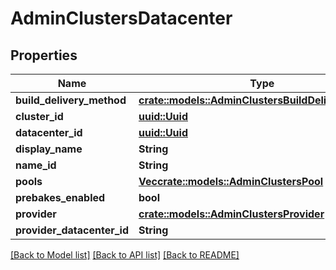 # AdminClustersDatacenter

## Properties

Name | Type | Description | Notes
------------ | ------------- | ------------- | -------------
**build_delivery_method** | [**crate::models::AdminClustersBuildDeliveryMethod**](AdminClustersBuildDeliveryMethod.md) |  | 
**cluster_id** | [**uuid::Uuid**](uuid::Uuid.md) |  | 
**datacenter_id** | [**uuid::Uuid**](uuid::Uuid.md) |  | 
**display_name** | **String** |  | 
**name_id** | **String** |  | 
**pools** | [**Vec<crate::models::AdminClustersPool>**](AdminClustersPool.md) |  | 
**prebakes_enabled** | **bool** |  | 
**provider** | [**crate::models::AdminClustersProvider**](AdminClustersProvider.md) |  | 
**provider_datacenter_id** | **String** |  | 

[[Back to Model list]](../README.md#documentation-for-models) [[Back to API list]](../README.md#documentation-for-api-endpoints) [[Back to README]](../README.md)


